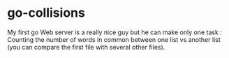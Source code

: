 # go-collisions
My first go Web server is a really nice guy but he can make only one task : Counting the number of words in common between one list vs another list (you can compare the first file with several other files).
